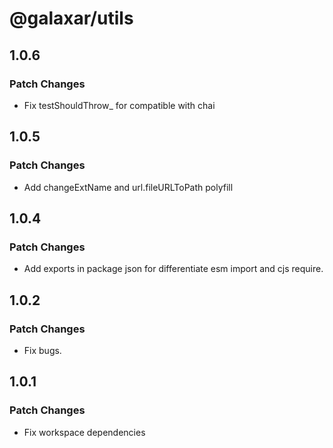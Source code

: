 # @galaxar/utils

## 1.0.6

### Patch Changes

-   Fix testShouldThrow_ for compatible with chai

## 1.0.5

### Patch Changes

-   Add changeExtName and url.fileURLToPath polyfill

## 1.0.4

### Patch Changes

-   Add exports in package json for differentiate esm import and cjs require.

## 1.0.2

### Patch Changes

-   Fix bugs.

## 1.0.1

### Patch Changes

-   Fix workspace dependencies
